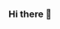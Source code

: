 ### Hi there 👋

<!--
**gabrielgog/gabrielgog** is a ✨ _special_ ✨ repository because its `README.md` (this file) appears on your GitHub profile.



